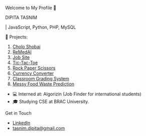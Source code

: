 Welcome to My Profile 👋

DIPITA TASNIM

| JavaScript, Python, PHP, MySQL

 🔭 Projects:
1. [Cholo Shobai](https://github.com/dipita-tasnim/CholoShobai)
2. [ReMedAI](https://github.com/dipita-tasnim/ReMedAI)
3. [Job Site](https://github.com/dipita-tasnim/370_Project)
4. [Tic-Tac-Toe](https://github.com/dipita-tasnim/javaScript/tree/main/project_TicTacToe)
5. [Rock Paper Scissors](https://github.com/dipita-tasnim/javaScript/tree/main/project_RockPaperScissors)
6. [Currency Converter](https://github.com/dipita-tasnim/javaScript/tree/main/project_CurrencyConverter)
7. [Classroom Grading System](https://github.com/dipita-tasnim/341_project)
8. [Messy Food Waste Prediction](https://github.com/dipita-tasnim/Machine_Learning)




- 💻 Interned at: Algorizin (Job Finder for international students)
- 🎓 Studying CSE at BRAC University.

 Get in Touch
- [LinkedIn](https://www.linkedin.com/in/dipita-tasnim/)
- tasnim.dipita@gmail.com

